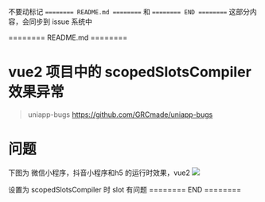 不要动标记 `======== README.md ========` 和 `======== END ========`
这部分内容，会同步到 issue 系统中

======== README.md ========

# vue2 项目中的 scopedSlotsCompiler 效果异常
> uniapp-bugs https://github.com/GRCmade/uniapp-bugs

# 问题
下图为 微信小程序，抖音小程序和h5 的运行时效果，vue2
![](https://yuhepicgo.oss-cn-beijing.aliyuncs.com/20250311150252662.png)

设置为 scopedSlotsCompiler 时 slot 有问题
======== END ========